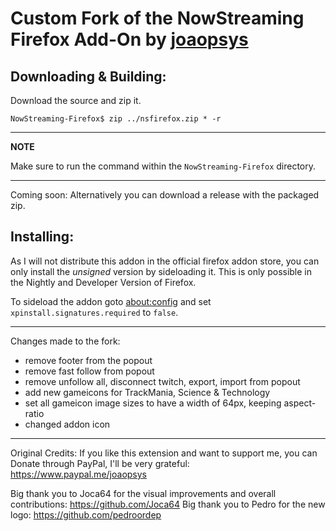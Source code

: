 # Custom Fork of the NowStreaming Firefox Add-On by [joaopsys](https://github.com/joaopsys)

## Downloading & Building:

Download the source and zip it.

`NowStreaming-Firefox$ zip ../nsfirefox.zip * -r`

 ---
**NOTE**

Make sure to run the command within the `NowStreaming-Firefox` directory.

---

Coming soon: Alternatively you can download a release with the packaged zip.

## Installing:

As I will not distribute this addon in the official firefox addon store, you can only install the *unsigned* version by sideloading it.
This is only possible in the Nightly and Developer Version of Firefox.

To sideload the addon goto [about:config](http://about:config) and set `xpinstall.signatures.required` to `false`.

-----

Changes made to the fork:

- remove footer from the popout
- remove fast follow from popout
- remove unfollow all, disconnect twitch, export, import from popout
- add new gameicons for TrackMania, Science & Technology
- set all gameicon image sizes to have a width of 64px, keeping aspect-ratio
- changed addon icon

----

Original Credits:
If you like this extension and want to support me, you can Donate through PayPal, I'll be very grateful:
https://www.paypal.me/joaopsys

Big thank you to Joca64 for the visual improvements and overall contributions: https://github.com/Joca64
Big thank you to Pedro for the new logo: https://github.com/pedroordep